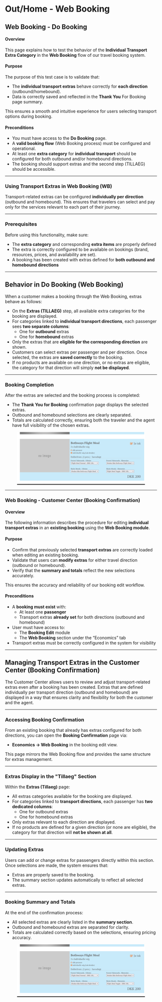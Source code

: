 # Out/Home - Web Booking

## **Web Booking - Do Booking**

#### **Overview**

This page explains how to test the behavior of the **Individual Transport Extra Category** in the **Web Booking** flow of our travel booking system.&#x20;

#### **Purpose**

The purpose of this test case is to validate that:

* The **individual transport extras** behave correctly for **each direction** (outbound/homebound).
* Data is correctly saved and reflected in the **Thank You** For Booking page summary.

This ensures a smooth and intuitive experience for users selecting transport options during booking.

#### **Preconditions**

* You must have access to the **Do Booking** page.
* A **valid booking flow** (Web Booking process) must be configured and operational.
* At least one **extra category** for **individual transport** should be configured for both outbound and/or homebound directions.
* The booking should support extras and the second step (TILLAEG) should be accessible.

***

### Using Transport Extras in Web Booking (WB)

Transport-related extras can be configured **individually per direction** (outbound and homebound). This ensures that travelers can select and pay only for the services relevant to each part of their journey.

***

### Prerequisites

Before using this functionality, make sure:

* The **extra category** and corresponding **extra items** are properly defined&#x20;
* The extra is correctly configured to be available on bookings (brand, resources, prices, and availability are set).
* A booking has been created with extras defined for **both outbound and homebound directions**&#x20;

***

## Behavior in Do Booking (Web Booking)

When a customer makes a booking through the Web Booking, extras behave as follows:

* On the **Extras (TILLAEG)** step, all available extra categories for the booking are displayed.
* For categories linked to **individual transport directions**, each passenger sees **two separate columns**:
  * One for **outbound** extras
  * One for **homebound** extras
* Only the extras that are **eligible for the corresponding direction** are shown.
* Customers can select extras per passenger and per direction. Once selected, the extras are **saved correctly** to the booking.
* If no products are available on one direction, or no extras are eligible, the category for that direction will simply **not be displayed**.

***

### Booking Completion

After the extras are selected and the booking process is completed:

* The **Thank You for Booking** confirmation page displays the selected extras.
* Outbound and homebound selections are clearly separated.
* Totals are calculated correctly, ensuring both the traveler and the agent have full visibility of the chosen extras.

<figure><img src="../../.gitbook/assets/image (312).png" alt=""><figcaption></figcaption></figure>

***

### Web Booking - Customer Center (Booking Confirmation)

#### **Overview**

The following information describes the procedure for editing **individual transport extras** in an **existing booking** using the **Web Booking module**.

#### **Purpose**

* Confirm that previously selected **transport extras** are correctly loaded when editing an existing booking.
* Validate that users can **modify extras** for either travel direction (outbound or homebound).
* Verify that the **summary and totals** reflect the new selections accurately.

This ensures the accuracy and reliability of our booking edit workflow.

#### **Preconditions**

* A **booking must exist** with:
  * At least one **passenger**
  * Transport extras **already set** for both directions (outbound and homebound)
* User must have access to:
  * The **Booking Edit** module
  * The **Web Booking** section under the “Economics” tab
* Transport extras must be correctly configured in the system for visibility

***

## Managing Transport Extras in the Customer Center (Booking Confirmation)

The Customer Center allows users to review and adjust transport-related extras even after a booking has been created. Extras that are defined individually per transport direction (outbound and homebound) are displayed in a way that ensures clarity and flexibility for both the customer and the agent.

***

### Accessing Booking Confirmation

From an existing booking that already has extras configured for both directions, you can open the **Booking Confirmation** page via:

* **Economics → Web Booking** in the booking edit view.

This page mirrors the Web Booking flow and provides the same structure for extras management.

***

### Extras Display in the "Tillaeg" Section

Within the **Extras (Tillaeg)** page:

* All extras categories available for the booking are displayed.
* For categories linked to **transport directions**, each passenger has **two dedicated columns**:
  * One for outbound extras
  * One for homebound extras
* Only extras relevant to each direction are displayed.
* If no products are defined for a given direction (or none are eligible), the category for that direction will **not be shown at all**.

***

### Updating Extras

Users can add or change extras for passengers directly within this section. Once selections are made, the system ensures that:

* Extras are properly saved to the booking.
* The summary section updates automatically to reflect all selected extras.

***

### Booking Summary and Totals

At the end of the confirmation process:

* All selected extras are clearly listed in the **summary section**.
* Outbound and homebound extras are separated for clarity.
* Totals are calculated correctly based on the selections, ensuring pricing accuracy.

<figure><img src="../../.gitbook/assets/image (313).png" alt=""><figcaption></figcaption></figure>
